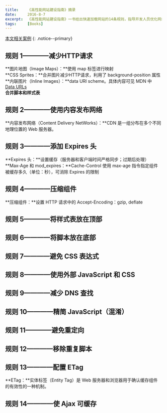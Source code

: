 ```yaml
---
title:    《高性能网站建设指南》摘录
date:     2016-8-7
excerpt:  《高性能网站建设指南》一书给出快速加载网站的14条规则，指导开发人员优化网站性能。
tags:     [Books]
---
```


[本文相关案例](http://stevesouders.com/hpws/rules.php)
{: .notice--primary}
## 规则 1————减少HTTP请求
**图片地图（Image Maps）：**使用 map 标签进行映射  
**CSS Sprites：**合并图片减少HTTP请求，利用了 background-position 属性  
**内联图片（Inline Images）：**data URI scheme。具体内容可见 MDN 中 [Data URLs](https://developer.mozilla.org/zh-CN/docs/Web/HTTP/data_URIs)  
**合并脚本和样式表**

## 规则 2————使用内容发布网络
**内容发布网络（Content Delivery NetWorks）：**CDN 是一组分布在多个不同地理位置的 Web 服务器。

## 规则 3————添加 Expires 头
**Expires 头：**设置缓存（服务器和客户端时间严格同步；过期后处理）  
**Max-Age 和 mod_expires：**Cache-Control 使用 max-age 指令指定组件被缓存多久（单位：秒），可消除 Expires 的限制

## 规则 4————压缩组件
**压缩组件：**设置 HTTP 请求中的 Accept-Encoding：gzip, deflate

## 规则 5————将样式表放在顶部

## 规则 6————将脚本放在底部

## 规则 7————避免 CSS 表达式

## 规则 8————使用外部 JavaScript 和 CSS

## 规则 9————减少 DNS 查找 

## 规则 10————精简 JavaScript（混淆）

## 规则 11————避免重定向

## 规则 12————移除重复脚本

## 规则 13————配置 ETag
**ETag：**实体标签（Entity Tag）是 Web 服务器和浏览器用于确认缓存组件的有效性的一种机制。

## 规则 14————使 Ajax 可缓存
